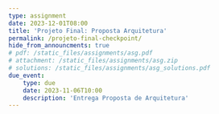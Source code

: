 ```yaml
---
type: assignment
date: 2023-12-01T08:00
title: 'Projeto Final: Proposta Arquitetura'
permalink: /projeto-final-checkpoint/
hide_from_announcments: true
# pdf: /static_files/assignments/asg.pdf
# attachment: /static_files/assignments/asg.zip
# solutions: /static_files/assignments/asg_solutions.pdf
due_event: 
    type: due
    date: 2023-11-06T10:00
    description: 'Entrega Proposta de Arquitetura'
---
```


